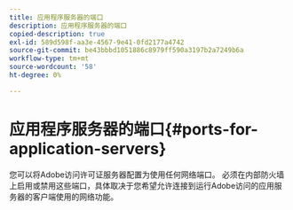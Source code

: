 ```yaml
---
title: 应用程序服务器的端口
description: 应用程序服务器的端口
copied-description: true
exl-id: 589d598f-aa3e-4567-9e41-0fd2177a4742
source-git-commit: be43bbbd1051886c8979ff590a3197b2a7249b6a
workflow-type: tm+mt
source-wordcount: '58'
ht-degree: 0%

---
```


# 应用程序服务器的端口{#ports-for-application-servers}

您可以将Adobe访问许可证服务器配置为使用任何网络端口。 必须在内部防火墙上启用或禁用这些端口，具体取决于您希望允许连接到运行Adobe访问的应用服务器的客户端使用的网络功能。
